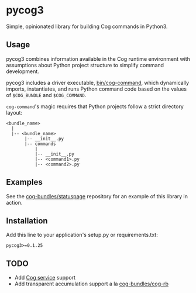 # pycog3

Simple, opinionated library for building Cog commands in Python3.

## Usage

pycog3 combines information available in the Cog runtime environment
with assumptions about Python project structure to simplify command
development.

pycog3 includes a driver executable, [bin/cog-command](https://github.com/cog-bundles/pycog3/blob/master/bin/cog-command), which dynamically
imports, instantiates, and runs Python command code based on the
values of `$COG_BUNDLE` and `$COG_COMMAND`.

`cog-command`'s magic requires that Python projects follow a strict
directory layout:

```
<bundle_name>
  |
  |-- <bundle_name>
       |-- __init__.py
       |-- commands
           |
           |-- __init__.py
           |-- <command1>.py
           |-- <command2>.py

```
## Examples

See the [cog-bundles/statuspage](https://github.com/cog-bundles/statuspage) repository for an example of this library in action.

## Installation

Add this line to your application's setup.py or requirements.txt:

```
pycog3>=0.1.25
```

## TODO

- Add [Cog service](http://docs.operable.io/docs/services) support
- Add transparent accumulation support a la [cog-bundles/cog-rb](https://github.com/cog-bundles/cog-rb)
